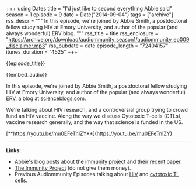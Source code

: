 +++
using Dates
title = "I'd just like to second everything Abbie said"
season = 1
episode = 9
date = Date("2014-09-04")
tags = ["archive"]
rss_descr = """
In this episode, we're joined by Abbie Smith, a postdoctoral fellow studying HIV at Emory University, and author of the popular (and always wonderful) ERV blog.
"""
rss_title = title
rss_enclosure = "https://archive.org/download/audiommunity_season1/audiommunity_ep009_disclaimer.mp3"
rss_pubdate = date
episode_length = "72404157"
itunes_duration = "4525"
+++

{{episode_title}}

{{embed_audio}}

In this episode, we're joined by Abbie Smith, a postdoctoral fellow studying HIV at Emory University, and author of the popular (and always wonderful) ERV, a blog at [scienceblogs.com](http://scienceblogs.com).

We're talking about HIV research, and a controversial group trying to crowd fund an HIV vaccine. Along the way we discuss Cytotoxic T-cells (CTLs), vaccine research generally, and the way that science is funded in the US.

[**https://youtu.be/mu0EFeTnIZY**](https://youtu.be/mu0EFeTnIZY)

-----------------------

**Links:**

- Abbie's blog posts about the [immunity project](http://scienceblogs.com/erv/2014/01/27/immunity-project-crowdsourcing-an-hiv-vaccine/) and [their recent paper](http://scienceblogs.com/erv/2014/07/21/immunity-project-preliminary-at-best-results/).
- [The Immunity Project](https://www.immunityproject.org/blog/blog/330/peer-reviewed-article-published-in-vaccine#.VAmyzmSwLI8) (do not give them money).
- Previous Audiommunity Episodes talking about [HIV](#) and [cytotoxic T-cells](#).

